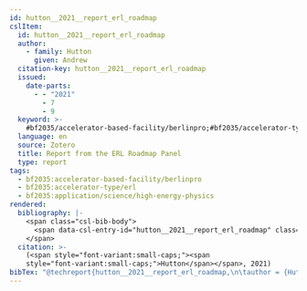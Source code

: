 ```yaml
---
id: hutton__2021__report_erl_roadmap
cslItem:
  id: hutton__2021__report_erl_roadmap
  author:
    - family: Hutton
      given: Andrew
  citation-key: hutton__2021__report_erl_roadmap
  issued:
    date-parts:
      - - "2021"
        - 7
        - 9
  keyword: >-
    #bf2035/accelerator-based-facility/berlinpro;#bf2035/accelerator-type/erl;#bf2035/application/science/high-energy-physics
  language: en
  source: Zotero
  title: Report from the ERL Roadmap Panel
  type: report
tags:
  - bf2035:accelerator-based-facility/berlinpro
  - bf2035:accelerator-type/erl
  - bf2035:application/science/high-energy-physics
rendered:
  bibliography: |-
    <span class="csl-bib-body">
      <span data-csl-entry-id="hutton__2021__report_erl_roadmap" class="csl-entry"><span class='author-bib'>Hutton</span>. <span class='date-bib'>(2021)</span>. <span class='title'><i><b><span style="font-style:normal;">Report from the ERL Roadmap Panel</span></b></i></span>.</span>
    </span>
  citation: >-
    (<span style="font-variant:small-caps;"><span
    style="font-variant:small-caps;">Hutton</span></span>, 2021)
bibTex: "@techreport{hutton__2021__report_erl_roadmap,\n\tauthor = {Hutton, Andrew},\n\tyear = {2021},\n\tmonth = {jul 9},\n\ttitle = {Report from the {ERL} {Roadmap} {Panel}},\n}\n\n"
---
```

